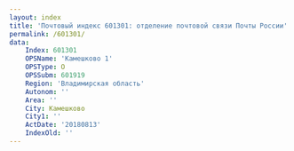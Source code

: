 ```yaml
---
layout: index
title: 'Почтовый индекс 601301: отделение почтовой связи Почты России'
permalink: /601301/
data:
    Index: 601301
    OPSName: 'Камешково 1'
    OPSType: О
    OPSSubm: 601919
    Region: 'Владимирская область'
    Autonom: ''
    Area: ''
    City: Камешково
    City1: ''
    ActDate: '20180813'
    IndexOld: ''
---
```

